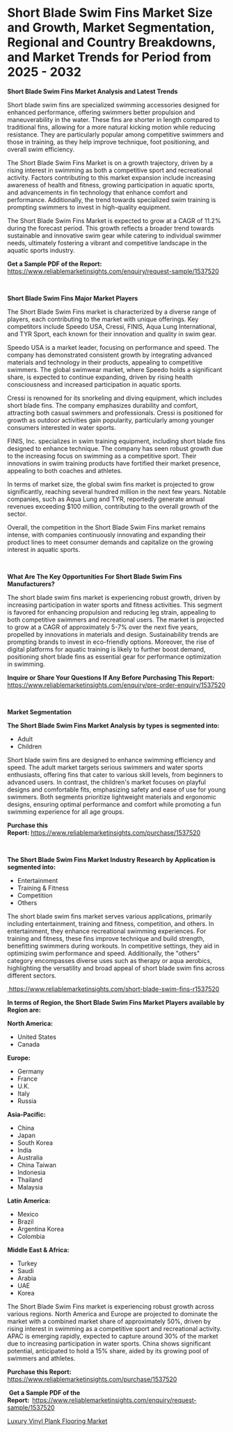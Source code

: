 <p><h1>Short Blade Swim Fins Market Size and Growth, Market Segmentation, Regional and Country Breakdowns, and Market Trends for Period from 2025 -  2032</h1></p><p><strong>Short Blade Swim Fins Market Analysis and Latest Trends</strong></p>
<p><p>Short blade swim fins are specialized swimming accessories designed for enhanced performance, offering swimmers better propulsion and maneuverability in the water. These fins are shorter in length compared to traditional fins, allowing for a more natural kicking motion while reducing resistance. They are particularly popular among competitive swimmers and those in training, as they help improve technique, foot positioning, and overall swim efficiency.</p><p>The Short Blade Swim Fins Market is on a growth trajectory, driven by a rising interest in swimming as both a competitive sport and recreational activity. Factors contributing to this market expansion include increasing awareness of health and fitness, growing participation in aquatic sports, and advancements in fin technology that enhance comfort and performance. Additionally, the trend towards specialized swim training is prompting swimmers to invest in high-quality equipment.</p><p>The Short Blade Swim Fins Market is expected to grow at a CAGR of 11.2% during the forecast period. This growth reflects a broader trend towards sustainable and innovative swim gear while catering to individual swimmer needs, ultimately fostering a vibrant and competitive landscape in the aquatic sports industry.</p></p>
<p><strong>Get a Sample PDF of the Report:&nbsp;</strong> <a href="https://www.reliablemarketinsights.com/enquiry/request-sample/1537520?utm_campaign=2217&utm_medium=2&utm_source=Github&utm_content=ia&utm_term=08022025&utm_id=short-blade-swim-fins">https://www.reliablemarketinsights.com/enquiry/request-sample/1537520</a></p>
<p>&nbsp;</p>
<p><strong>Short Blade Swim Fins Major Market Players</strong></p>
<p><p>The Short Blade Swim Fins market is characterized by a diverse range of players, each contributing to the market with unique offerings. Key competitors include Speedo USA, Cressi, FINIS, Aqua Lung International, and TYR Sport, each known for their innovation and quality in swim gear.</p><p>Speedo USA is a market leader, focusing on performance and speed. The company has demonstrated consistent growth by integrating advanced materials and technology in their products, appealing to competitive swimmers. The global swimwear market, where Speedo holds a significant share, is expected to continue expanding, driven by rising health consciousness and increased participation in aquatic sports.</p><p>Cressi is renowned for its snorkeling and diving equipment, which includes short blade fins. The company emphasizes durability and comfort, attracting both casual swimmers and professionals. Cressi is positioned for growth as outdoor activities gain popularity, particularly among younger consumers interested in water sports.</p><p>FINIS, Inc. specializes in swim training equipment, including short blade fins designed to enhance technique. The company has seen robust growth due to the increasing focus on swimming as a competitive sport. Their innovations in swim training products have fortified their market presence, appealing to both coaches and athletes.</p><p>In terms of market size, the global swim fins market is projected to grow significantly, reaching several hundred million in the next few years. Notable companies, such as Aqua Lung and TYR, reportedly generate annual revenues exceeding $100 million, contributing to the overall growth of the sector.</p><p>Overall, the competition in the Short Blade Swim Fins market remains intense, with companies continuously innovating and expanding their product lines to meet consumer demands and capitalize on the growing interest in aquatic sports.</p></p>
<p>&nbsp;</p>
<p><strong>What Are The Key Opportunities For Short Blade Swim Fins Manufacturers?</strong></p>
<p><p>The short blade swim fins market is experiencing robust growth, driven by increasing participation in water sports and fitness activities. This segment is favored for enhancing propulsion and reducing leg strain, appealing to both competitive swimmers and recreational users. The market is projected to grow at a CAGR of approximately 5-7% over the next five years, propelled by innovations in materials and design. Sustainability trends are prompting brands to invest in eco-friendly options. Moreover, the rise of digital platforms for aquatic training is likely to further boost demand, positioning short blade fins as essential gear for performance optimization in swimming.</p></p>
<p><strong>Inquire or Share Your Questions If Any Before Purchasing This Report:</strong> <a href="https://www.reliablemarketinsights.com/enquiry/pre-order-enquiry/1537520?utm_campaign=2217&utm_medium=2&utm_source=Github&utm_content=ia&utm_term=08022025&utm_id=short-blade-swim-fins">https://www.reliablemarketinsights.com/enquiry/pre-order-enquiry/1537520</a></p>
<p>&nbsp;</p>
<p><strong>Market Segmentation</strong></p>
<p><strong>The Short Blade Swim Fins Market Analysis by types is segmented into:</strong></p>
<p><ul><li>Adult</li><li>Children</li></ul></p>
<p><p>Short blade swim fins are designed to enhance swimming efficiency and speed. The adult market targets serious swimmers and water sports enthusiasts, offering fins that cater to various skill levels, from beginners to advanced users. In contrast, the children's market focuses on playful designs and comfortable fits, emphasizing safety and ease of use for young swimmers. Both segments prioritize lightweight materials and ergonomic designs, ensuring optimal performance and comfort while promoting a fun swimming experience for all age groups.</p></p>
<p><strong>Purchase this Report:&nbsp;</strong><a href="https://www.reliablemarketinsights.com/purchase/1537520?utm_campaign=2217&utm_medium=2&utm_source=Github&utm_content=ia&utm_term=08022025&utm_id=short-blade-swim-fins">https://www.reliablemarketinsights.com/purchase/1537520</a></p>
<p>&nbsp;</p>
<p><strong>The Short Blade Swim Fins Market Industry Research by Application is segmented into:</strong></p>
<p><ul><li>Entertainment</li><li>Training & Fitness</li><li>Competition</li><li>Others</li></ul></p>
<p><p>The short blade swim fins market serves various applications, primarily including entertainment, training and fitness, competition, and others. In entertainment, they enhance recreational swimming experiences. For training and fitness, these fins improve technique and build strength, benefitting swimmers during workouts. In competitive settings, they aid in optimizing swim performance and speed. Additionally, the "others" category encompasses diverse uses such as therapy or aqua aerobics, highlighting the versatility and broad appeal of short blade swim fins across different sectors.</p></p>
<p><a href="https://www.reliablemarketinsights.com/short-blade-swim-fins-r1537520?utm_campaign=2217&utm_medium=2&utm_source=Github&utm_content=ia&utm_term=08022025&utm_id=short-blade-swim-fins">&nbsp;https://www.reliablemarketinsights.com/short-blade-swim-fins-r1537520</a></p>
<p><strong>In terms of Region, the Short Blade Swim Fins Market Players available by Region are:</strong></p>
<p>
    <p> <strong> North America: </strong>
        <ul>
            <li>United States</li>
            <li>Canada</li>
        </ul>
        </p> 
    <p> <strong> Europe: </strong>
        <ul>
            <li>Germany</li>
            <li>France</li>
            <li>U.K.</li>
            <li>Italy</li>
            <li>Russia</li>
        </ul>
        </p> 
    <p> <strong> Asia-Pacific: </strong>
        <ul>
            <li>China</li>
            <li>Japan</li>
            <li>South Korea</li>
            <li>India</li>
            <li>Australia</li>
            <li>China Taiwan</li>
            <li>Indonesia</li>
            <li>Thailand</li>
            <li>Malaysia</li>
        </ul>
        </p> 
    <p> <strong> Latin America: </strong>
        <ul>
            <li>Mexico</li>
            <li>Brazil</li>
            <li>Argentina Korea</li>
            <li>Colombia</li>
        </ul>
        </p> 
    <p> <strong> Middle East & Africa: </strong>
        <ul>
            <li>Turkey</li>
            <li>Saudi</li>
            <li>Arabia</li>
            <li>UAE</li>
            <li>Korea</li>
        </ul>
    </p>
    </p>
<p><p>The Short Blade Swim Fins market is experiencing robust growth across various regions. North America and Europe are projected to dominate the market with a combined market share of approximately 50%, driven by rising interest in swimming as a competitive sport and recreational activity. APAC is emerging rapidly, expected to capture around 30% of the market due to increasing participation in water sports. China shows significant potential, anticipated to hold a 15% share, aided by its growing pool of swimmers and athletes.</p></p>
<p><strong>Purchase this Report: </strong><a href="https://www.reliablemarketinsights.com/purchase/1537520?utm_campaign=2217&utm_medium=2&utm_source=Github&utm_content=ia&utm_term=08022025&utm_id=short-blade-swim-fins">https://www.reliablemarketinsights.com/purchase/1537520</a></p>
<p>&nbsp;<strong>Get a Sample PDF of the Report:&nbsp;&nbsp;</strong><a href="https://www.reliablemarketinsights.com/enquiry/request-sample/1537520?utm_campaign=2217&utm_medium=2&utm_source=Github&utm_content=ia&utm_term=08022025&utm_id=short-blade-swim-fins">https://www.reliablemarketinsights.com/enquiry/request-sample/1537520</a></p>
<p><strong></strong></p>
<p><p><a href="https://github.com/stillsfloria19981/Market-Research-Report-List-1/blob/main/luxury-vinyl-plank-flooring-market.md?utm_campaign=2217&utm_medium=2&utm_source=Github&utm_content=ia&utm_term=08022025&utm_id=short-blade-swim-fins">Luxury Vinyl Plank Flooring Market</a></p></p>